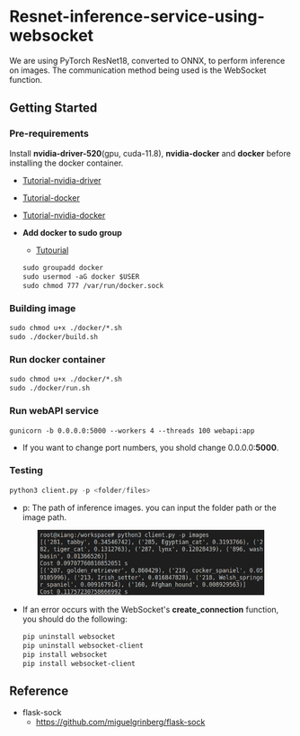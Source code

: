 # Resnet-inference-service-using-websocket
We are using PyTorch ResNet18, converted to ONNX, to perform inference on images. The communication method being used is the WebSocket function.

## Getting Started

### Pre-requirements
Install **nvidia-driver-520**(gpu, cuda-11.8), **nvidia-docker** and **docker** before installing the docker container.

- [Tutorial-nvidia-driver](https://docs.nvidia.com/datacenter/tesla/tesla-installation-notes/index.html)

- [Tutorial-docker](https://docs.docker.com/engine/install/ubuntu/)

- [Tutorial-nvidia-docker](https://docs.nvidia.com/datacenter/cloud-native/container-toolkit/install-guide.html#docker)

- **Add docker to sudo group** 
    - [Tutourial](https://docs.docker.com/engine/install/linux-postinstall/)
    ``` 
    sudo groupadd docker
    sudo usermod -aG docker $USER
    sudo chmod 777 /var/run/docker.sock
    ```

### Building image
```shell
sudo chmod u+x ./docker/*.sh
sudo ./docker/build.sh
```

### Run docker container
```shell
sudo chmod u+x ./docker/*.sh
sudo ./docker/run.sh
```

### Run webAPI service

```shell
gunicorn -b 0.0.0.0:5000 --workers 4 --threads 100 webapi:app
```
- If you want to change port numbers, you shold change 0.0.0.0:**5000**.

### Testing
```python
python3 client.py -p <folder/files>
```
- p: The path of inference images. you can input the folder path or the image path.
<div align="center">
  <img width="80%" height="80%" src="docs/result.png">
</div>

- If an error occurs with the WebSocket's **create_connection** function, you should do the following:
  ```shell
  pip uninstall websocket
  pip uninstall websocket-client
  pip install websocket
  pip install websocket-client
  ```

## Reference
- flask-sock
    - https://github.com/miguelgrinberg/flask-sock